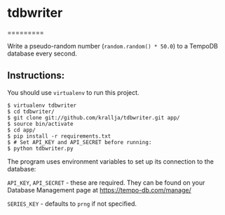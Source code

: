 # tdbwriter
=========

Write a pseudo-random number (`random.random() * 50.0`) to a TempoDB database every second.

## Instructions:

You should use `virtualenv` to run this project.

```batch
$ virtualenv tdbwriter
$ cd tdbwriter/
$ git clone git://github.com/krallja/tdbwriter.git app/
$ source bin/activate
$ cd app/
$ pip install -r requirements.txt
$ # Set API_KEY and API_SECRET before running:
$ python tdbwriter.py
```

The program uses environment variables to set up its connection to the database:

`API_KEY`, `API_SECRET` - these are required. They can be found on your Database Management page at https://tempo-db.com/manage/

`SERIES_KEY` - defaults to `prng` if not specified.
